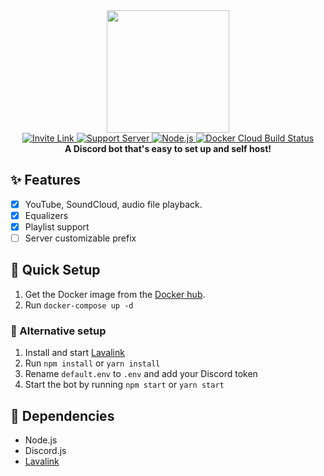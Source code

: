 <div align="center">
	<img src="https://raw.githubusercontent.com/thomasgranbohm/Cubot/master/logo.png" height="196"/>
</div>
<div align="center">
	<a href="https://discord.com/oauth2/authorize?client_id=536286702365310999&scope=bot&permissions=439877616">
		<img alt="Invite Link"
			src="https://img.shields.io/badge/INVITE-bot-%237289DA?style=for-the-badge&logoColor=white">
	</a>
	<a href="https://discord.gg/Cak7Srv">
		<img alt="Support Server"
			src="https://img.shields.io/discord/755725963039604807?color=%237289DA&label=server&logoColor=white&style=for-the-badge">
	</a>
	<a href="https://nodejs.org/en/download/">
		<img alt="Node.js"
			src="https://img.shields.io/badge/NODE.JS-v13.14-darkgreen?style=for-the-badge">
	</a>
	<a href="https://hub.docker.com/r/thomasgranbohm/cubot">
		<img alt="Docker Cloud Build Status"
			src="https://img.shields.io/docker/cloud/build/thomasgranbohm/cubot?color=blue&style=for-the-badge&label=docker">
	</a>
</div>
<div align="center">
	<b>A Discord bot that's easy to set up and self host!</b>
</div>

## ✨ Features
 - [x] YouTube, SoundCloud, audio file playback.
 - [x] Equalizers
 - [x] Playlist support 
 - [ ] Server customizable prefix

## 🏃 Quick Setup
1. Get the Docker image from the [Docker hub](https://hub.docker.com/r/thomasgranbohm/cubot).
2. Run `docker-compose up -d`

### 👷 Alternative setup
1. Install and start [Lavalink](https://github.com/Frederikam/Lavalink)
2. Run `npm install` or `yarn install`
3. Rename `default.env` to `.env` and add your Discord token 
4. Start the bot by running `npm start` or `yarn start`

## 📌 Dependencies
 - Node.js
 - Discord.js
 - [Lavalink](https://github.com/Frederikam/Lavalink)
